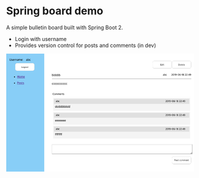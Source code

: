 # Spring board demo

A simple bulletin board built with Spring Boot 2.

* Login with username
* Provides version control for posts and comments (in dev)


<img src="/images/screenshot.png?raw=true">